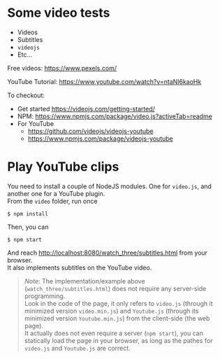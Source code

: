 # Some video tests
- Videos
- Subtitles
- `videojs`
- Etc...

Free videos: <https://www.pexels.com/>

YouTube Tutorial: <https://www.youtube.com/watch?v=ntaNl6kaoHk>

To checkout:
- Get started <https://videojs.com/getting-started/>
- NPM: <https://www.npmjs.com/package/video.js?activeTab=readme>
- For YouTube
  - <https://github.com/videojs/videojs-youtube>
  - <https://www.npmjs.com/package/videojs-youtube>


# Play YouTube clips
You need to install a couple of NodeJS modules. One for `video.js`, and another one for a YouTube plugin.  
From the `video` folder, run once
```
$ npm install
```
Then, you can
```
$ npm start
```
And reach [http://localhost:8080/watch_three/subtitles.html](http://localhost:8080/watch_three/subtitles.html) from your browser.  
It also implements subtitles on the YouTube video.

> _Note_: The implementation/example above (`watch_three/subtitles.html`) does not require any server-side programming.  
> Look in the code of the page, it only refers to `video.js` (through it minimized version `video.min.js`) and `Youtube.js` (through its minimized 
> version `Youtube.min.js`) from the client-side (the web page).  
> It actually does not even require a server (`npm start`), you can statically load the page in your browser, as long as the pathes for `video.js` and `Youtube.js` are correct.

